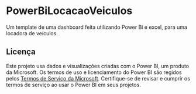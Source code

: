 # PowerBiLocacaoVeiculos

Um template de uma dashboard feita utilizando Power Bi e excel, para uma locadora de veículos.

## Licença

Este projeto usa dados e visualizações criadas com o Power BI, um produto da Microsoft. Os termos de uso e licenciamento do Power BI são regidos pelos [Termos de Serviço da Microsoft](https://go.microsoft.com/fwlink/?linkid=2097425). Certifique-se de revisar e cumprir os termos de serviço ao usar o Power BI em seus projetos.
